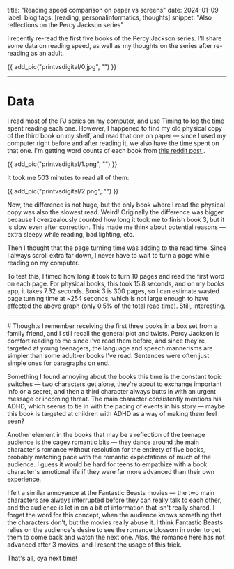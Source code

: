 title: "Reading speed comparison on paper vs screens"
date: 2024-01-09
label: blog
tags: [reading, personalinformatics, thoughts]
snippet: "Also reflections on the Percy Jackson series"

I recently re-read the first five books of the Percy Jackson series. I'll share some data on reading speed, as well as my thoughts on the series after re-reading as an adult.

{{ add_pic("printvsdigital/0.jpg", "") }}

<hr>

# Data

I read most of the PJ series on my computer, and use Timing to log the time spent reading each one. However, I happened to find my old physical copy of the third book on my shelf, and read that one on paper — since I used my computer right before and after reading it, we also have the time spent on that one. I'm getting word counts of each book from <a href="https://www.reddit.com/r/camphalfblood/comments/hm3gh8/numbers_the_length_of_percy_jackson/"> this reddit post </a>.

{{ add_pic("printvsdigital/1.png", "") }}

It took me 503 minutes to read all of them:

{{ add_pic("printvsdigital/2.png", "") }}

Now, the difference is not huge, but the only book where I read the physical copy was also the slowest read. Weird! Originally the difference was bigger because I overzealously counted how long it took me to finish book 3, but it is slow even after correction. This made me think about potential reasons — extra sleepy while reading, bad lighting, etc.

Then I thought that the page turning time was adding to the read time. Since I always scroll extra far down, I never have to wait to turn a page while reading on my computer.

To test this, I timed how long it took to turn 10 pages and read the first word on each page. For physical books, this took 15.8 seconds, and on my books app, it takes 7.32 seconds. Book 3 is 300 pages, so I can estimate wasted page turning time at ~254 seconds, which is not large enough to have affected the above graph (only 0.5% of the total read time). Still, interesting. 

<hr>
# Thoughts
I remember receiving the first three books in a box set from a family friend, and I still recall the general plot and twists. Percy Jackson is comfort reading to me since I've read them before, and since they're targeted at young teenagers, the language and speech mannerisms are simpler than some adult-er books I've read. Sentences were often just simple ones for paragraphs on end. 

Something I found annoying about the books this time is the constant topic switches — two characters get alone, they're about to exchange important info or a secret, and then a third character always butts in with an urgent message or incoming threat. The main character consistently mentions his ADHD, which seems to tie in with the pacing of events in his story — maybe this book is targeted at children with ADHD as a way of making them feel seen?

Another element in the books that may be a reflection of the teenage audience is the cagey romantic bits — they dance around the main character's romance without resolution for the entirety of five books, probably matching pace with the romantic expectations of much of the audience. I guess it would be hard for teens to empathize with a book character's emotional life if they were far more advanced than their own experience. 

I felt a similar annoyance at the Fantastic Beasts movies — the two main characters are always interrupted before they can really talk to each other, and the audience is let in on a bit of information that isn't really shared. I forget the word for this concept, when the audience knows something that the characters don't, but the movies really abuse it. I think Fantastic Beasts relies on the audience's desire to see the romance blossom in order to get them to come back and watch the next one. Alas, the romance here has not advanced after 3 movies, and I resent the usage of this trick.

That's all, cya next time!

